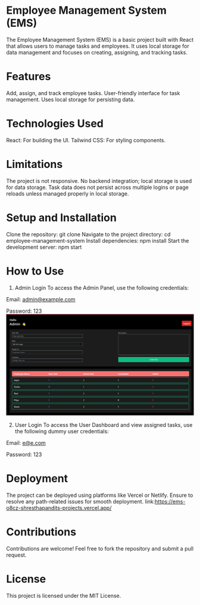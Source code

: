 # Employee Management System (EMS)
The Employee Management System (EMS) is a basic project built with React that allows users to manage tasks and employees. It uses local storage for data management and focuses on creating, assigning, and tracking tasks.

# Features
Add, assign, and track employee tasks.
User-friendly interface for task management.
Uses local storage for persisting data.
# Technologies Used
React: For building the UI.
Tailwind CSS: For styling components.
# Limitations
The project is not responsive.
No backend integration; local storage is used for data storage.
Task data does not persist across multiple logins or page reloads unless managed properly in local storage.
# Setup and Installation
Clone the repository:
git clone <repository-link>
Navigate to the project directory:
cd employee-management-system
Install dependencies:
npm install
Start the development server:
npm start

# How to Use
1. Admin Login
To access the Admin Panel, use the following credentials:

Email: admin@example.com

Password: 123
![Admin pannel](src/assets/ss1.png)


2. User Login
To access the User Dashboard and view assigned tasks, use the following dummy user credentials:

Email: e@e.com

Password: 123

# Deployment
The project can be deployed using platforms like Vercel or Netlify. Ensure to resolve any path-related issues for smooth deployment.
link:https://ems-o8cz-shresthapandits-projects.vercel.app/

# Contributions
Contributions are welcome! Feel free to fork the repository and submit a pull request.

# License
This project is licensed under the MIT License.
